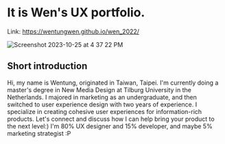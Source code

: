 # It is Wen's UX portfolio.
Link: https://wentungwen.github.io/wen_2022/ 

![Screenshot 2023-10-25 at 4 37 22 PM](https://github.com/wentungwen/wen_2022/assets/78141260/8c6beb15-c03d-4b7a-97b9-0e73f0c7aee2)


## Short introduction
Hi, my name is Wentung, originated in Taiwan, Taipei. I'm currently doing a master's degree in New Media Design at Tilburg University in the Netherlands.
I majored in marketing as an undergraduate, and then switched to user experience design with two years of experience. I specialize in creating cohesive user experiences for information-rich products. Let's connect and discuss how I can help bring your product to the next level:)
I'm 80% UX designer and 15% developer, and maybe 5% marketing strategist :P

